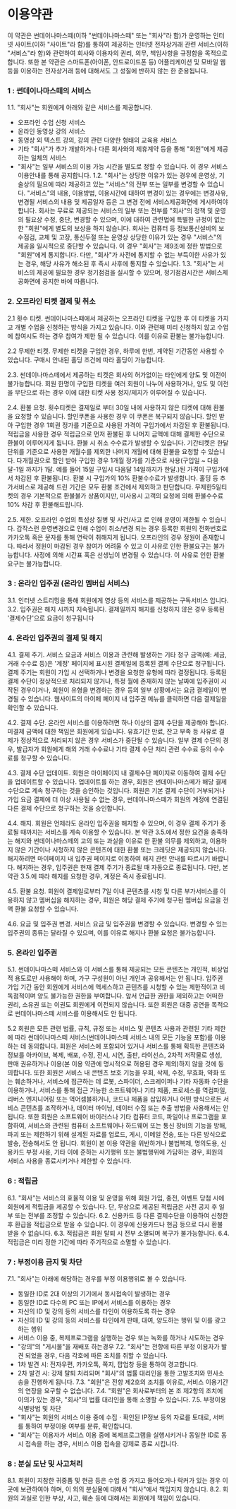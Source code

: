 # 이용약관
이 약관은 썬데이나마스떼(이하 "썬데이나마스떼" 또는 "회사"라 함)가 운영하는 인터넷 사이트(이하 "사이트"라 함)를 통하여 제공하는 인터넷 전자상거래 관련 서비스(이하 "서비스"라 함)와 관련하여 회사와 이용자의 권리, 의무, 책임사항을 규정함을 목적으로 합니다. 또한 본 약관은 스마트폰(아이폰, 안드로이드폰 등) 어플리케이션 및 모바일 웹 등을 이용하는 전자상거래 등에 대해서도 그 성질에 반하지 않는 한 준용됩니다.

### 1 : 썬데이나마스떼의 서비스
1.1. "회사"는 회원에게 아래와 같은 서비스를 제공합니다.
  - 오프라인 수업 신청 서비스
  - 온라인 동영상 강의 서비스
  - 동영상 외 텍스트 강의, 강의 관련 다양한 형태의 교육용 서비스
  - 기타 "회사"가 추가 개발하거나 다른 회사와의 제휴계약 등을 통해 "회원"에게 제공하는 일체의 서비스
  - "회사"는 일부 서비스의 이용 가능 시간을 별도로 정할 수 있습니다. 이 경우 서비스 이용안내를 통해 공지합니다.
1.2. "회사"는 상당한 이유가 있는 경우에 운영상, 기술상의 필요에 따라 제공하고 있는 "서비스"의 전부 또는 일부를 변경할 수 있습니다.
"서비스"의 내용, 이용방법, 이용시간에 대하여 변경이 있는 경우에는 변경사유, 변경될 서비스의 내용 및 제공일자 등은 그 변경 전에 서비스제공화면에 게시하여야 합니다.
회사는 무료로 제공되는 서비스의 일부 또는 전부를 "회사"의 정책 및 운영의 필요상 수정, 중단, 변경할 수 있으며, 이에 대하여 관련법에 특별한 규정이 없는 한 "회원"에게 별도의 보상을 하지 않습니다.
회사는 컴퓨터 등 정보통신설비의 보수점검, 교체 및 고장, 통신두절 또는 운영상 상당한 이유가 있는 경우 "서비스"의 제공을 일시적으로 중단할 수 있습니다. 이 경우 "회사"는 제9조에 정한 방법으로 "회원"에게 통지합니다. 다만, "회사"가 사전에 통지할 수 없는 부득이한 사유가 있는 경우, 해당 사유가 해소된 후 즉시 사후에 통지할 수 있습니다.
1.3. "회사"는 서비스의 제공에 필요한 경우 정기점검을 실시할 수 있으며, 정기점검시간은 서비스제공화면에 공지한 바에 따릅니다.
    
### 2. 오프라인 티켓 결제 및 취소
2.1 횟수 티켓. 썬데이나마스떼에서 제공하는 오프라인 티켓을 구입한 후 이 티켓을 가지고 개별 수업을 신청하는 방식을 가지고 있습니다. 이와 관련해 미리 신청하지 않고 수업에 참여시도 하는 경우 참여가 제한 될 수 있습니다. 이를 이유로 환불는 불가능합니다. 

2.2 무제한 티켓. 무제한 티켓을 구입한 경우, 하루에 한번, 계약된 기간동안 사용할 수 있습니다. 구매시 안내된 홀딩 조건에 따라 홀딩이 가능합니다.

2.3. 썬데이나마스떼에서 제공하는 티켓은 회사의 허가없이는 타인에게 양도 및 이전이 불가능합니다. 회원 한명이 구입한 티켓을 여러 회원이 나누어 사용하거나, 양도 및 이전을 무단으로 하는 경우 이에 대한 티켓 사용 정지/제지가 이루어질 수 있습니다.

2.4. 환불 요청.
횟수티켓은 결제일로 부터 30일 내에 사용하지 않은 티켓에 대해 환불을 요청할 수 있습니다. 할인쿠폰을 사용한 경우 이 쿠폰은 복구되지 않습니다. 할인 받아 구입한 경우 1회권 정가를 기준으로 사용된 가격이 구입가에서 차감된 후 환불됩니다. 적립금을 사용한 경우 적립금으로 먼저 환불된 후 나머지 금액에 대해 결제한 수단으로 환불이 이루어지게 됩니다. 환불 시 취소 수수료가 발생할 수 있습니다.
기간티켓은 한달 단위를 기준으로 사용한 개월수를 제외한 나머지 개월에 대해 환불을 요청할 수 있습니다. 다개월권으로 할인 받아 구입한 경우 1개월 정가를 기준으로 사용(구입일 ~ 다음달-1일 까지가 1달. 예를 들어 15일 구입시 다음달 14일까지가 한달.)된 가격이 구입가에서 차감된 후 환불됩니다. 환불 시 구입가의 10% 환불수수료가 발생합니다. 홀딩 등 추가서비스로 제공해 드린 기간은 모두 환불 조건에서 제외하고 판단합니다.
무제한5일티켓의 경우 기본적으로 환불불가 상품이지만, 미사용시 고객의 요청에 의해 환불수수료 10% 차감 후 환불해드립니다.

2.5. 제한. 오프라인 수업의 특성상 질병 및 사건/사고 로 인해 운영이 제한될 수 있습니다. 갑작스런 운영변경으로 인해 수업이 취소/변경 되는 경우 등록한 회원의 전화번호로 카카오톡 혹은 문자를 통해 연락이 취해지게 됩니다.
오프라인의 경우 정원이 존재합니다. 따라서 정원이 마감된 경우 참여가 어려울 수 있고 이 사유로 인한 환불요구는 불가능합니다.
사정에 의해 시간표 혹은 선생님이 변경될 수 있습니다. 이 사유로 인한 환불요구는 불가능합니다.

### 3 : 온라인 입주권 (온라인 멤버십 서비스)
3.1. 인터넷 스트리밍을 통해 회원에게 영상 등의 서비스를 제공하는 구독서비스 입니다.
3.2. 입주권은 해지 시까지 지속됩니다. 결제일까지 해지를 신청하지 않은 경우 등록된 '결제수단'으로 요금이 청구됩니다

### 4. 온라인 입주권의 결제 및 해지
4.1. 결제 주기. 서비스 요금과 서비스 이용과 관련해 발생하는 기타 청구 금액(예: 세금, 거래 수수료 등)은 '계정' 페이지에 표시된 결제일에 등록된 결제 수단으로 청구됩니다. 결제 주기는 회원이 가입 시 선택하거나 변경을 요청한 유형에 따라 결정됩니다. 등록된 결제 수단이 정상적으로 처리되지 않거나, 특정 월에 존재하지 않는 날짜에 입주권이 시작된 경우이거나, 회원이 유형을 변경하는 경우 등의 일부 상황에서는 요금 결제일이 변경될 수 있습니다. 웹사이트의 마이페 페이지 내 입주권 메뉴를 클릭하면 다음 결제일을 확인할 수 있습니다.

4.2. 결제 수단. 온라인 서비스를 이용하려면 하나 이상의 결제 수단을 제공해야 합니다. 미결제 금액에 대한 책임은 회원에게 있습니다. 유효기간 만료, 잔고 부족 등 사유로 결제가 정상적으로 처리되지 않은 경우 서비스가 중단될 수 있습니다. 일부 결제 수단의 경우, 발급자가 회원에게 해외 거래 수수료나 기타 결제 수단 처리 관련 수수료 등의 수수료를 청구할 수 있습니다.

4.3. 결제 수단 업데이트. 회원은 마이페이지 내 결제수단 페이지로 이동하여 결제 수단을 업데이트할 수 있습니다. 업데이트를 하는 경우, 회원은 썬데이나마스떼가 해당 결제 수단으로 계속 청구하는 것을 승인하는 것입니다. 회원은 기본 결제 수단이 거부되거나 가입 요금 결제에 더 이상 사용될 수 없는 경우, 썬데이나마스떼가 회원의 계정에 연결된 다른 결제 수단으로 청구하는 것을 승인합니다.

4.4. 해지. 회원은 언제라도 온라인 입주권을 해지할 수 있으며, 이 경우 결제 주기가 종료될 때까지는 서비스를 계속 이용할 수 있습니다. 본 약관 3.5.에서 정한 요건을 충족하는 해지와 썬데이나마스떼의 고의 또는 과실을 이유로 한 환불 의무를 제외하고, 이용하지 않은 기간이나 시청하지 않은 콘텐츠에 대한 환불 또는 크레딧은 제공되지 않습니다. 해지하려면 마이페이지 내 입주권 페이지로 이동하여 해지 관련 안내를 따르시기 바랍니다. 해지하는 경우, 입주권은 현재 결제 주기가 종료될 때 자동으로 종료됩니다. 다만, 본 약관 3.5.에 따라 해지를 요청한 경우, 계정은 즉시 종료됩니다.

4.5. 환불 요청. 회원이 결제일로부터 7일 이내 콘텐츠를 시청 및 다른 부가서비스를 이용하지 않고 멤버십을 해지하는 경우, 회원은 해당 결제 주기에 청구된 멤버십 요금을 전액 환불 요청할 수 있습니다.

4.6. 요금 및 입주권 변경. 서비스 요금 및 입주권을 변경할 수 있습니다. 변경할 수 있는 입주권의 종류는 달라질 수 있으며, 이를 이유로 해지나 환불 요청은 불가능합니다.

### 5. 온라인 입주권
5.1. 썬데이나마스떼 서비스와 이 서비스를 통해 제공되는 모든 콘텐츠는 개인적, 비상업적 용도로만 사용해야 하며, 가구 구성원이 아닌 개인과 공유해서는 안 됩니다. 입주권 가입 기간 동안 회원에게 서비스에 액세스하고 콘텐츠를 시청할 수 있는 제한적이고 비독점적이며 양도 불가능한 권한을 부여합니다. 앞서 언급한 권한을 제외하고는 어떠한 권리, 소유권 또는 이권도 회원에게 이전되지 않습니다. 또한 회원은 대중 공연을 목적으로 썬데이나마스떼 서비스를 이용해서도 안 됩니다.

5.2 회원은 모든 관련 법률, 규칙, 규정 또는 서비스 및 콘텐츠 사용과 관련된 기타 제한에 따라 썬데이나마스떼 서비스(썬데이나마스떼 서비스 내의 모든 기능을 포함)를 이용하는 데 동의합니다. 회원은 서비스에 포함되어 있거나 서비스를 통해 획득한 콘텐츠와 정보를 아카이브, 복제, 배포, 수정, 전시, 시연, 출판, 라이선스, 2차적 저작물로 생성, 판매 권유하거나 이용(본 이용 약관에 명시적으로 허용된 경우 제외)하지 않을 것에 동의합니다. 또한 회원은 서비스 내 콘텐츠 보호 기능을 우회, 삭제, 수정, 무효화, 약화 또는 훼손하거나, 서비스에 접근하는 데 로봇, 스파이더, 스크레이퍼나 기타 자동화 수단을 이용하거나, 서비스를 통해 접근 가능한 소프트웨어나 기타 제품, 프로세스를 역컴파일, 리버스 엔지니어링 또는 역어셈블하거나, 코드나 제품을 삽입하거나 어떤 방식으로든 서비스 콘텐츠를 조작하거나, 데이터 마이닝, 데이터 수집 또는 추출 방법을 사용해서는 안 됩니다. 또한 회원은 소프트웨어 바이러스나 기타 컴퓨터 코드, 파일이나 프로그램을 포함하여, 서비스와 관련된 컴퓨터 소프트웨어나 하드웨어 또는 통신 장비의 기능을 방해, 파괴 또는 제한하기 위해 설계된 자료를 업로드, 게시, 이메일 전송, 또는 다른 방식으로 발송, 전송해서도 안 됩니다. 회원이 본 이용 약관을 위반하거나 불법복제, 명의도용, 신용카드 부정 사용, 기타 이에 준하는 사기행위 또는 불법행위에 가담하는 경우, 회원의 서비스 사용을 종료시키거나 제한할 수 있습니다.

### 6 : 적립금
6.1. "회사"는 서비스의 효율적 이용 및 운영을 위해 회원 가입, 충전, 이벤트 당첨 시에 회원에게 적립금을 제공할 수 있습니다. 단, 무상으로 제공된 적립금은 사전 공지 후 일부 또는 전부를 조정할 수 있습니다.
6.2. 신용카드 등 다른 결제수단을 이용하여 신청한 후 환급을 적립금으로 받을 수 있습니다. 이 경우에 신용카드나 현금 등으로 다시 환불 받을 수 없습니다.
6.3. 적립금은 회원 탈퇴 시 전부 소멸되며 복구가 불가능합니다.
6.4. 적립금은 미리 정한 기간에 따라 주기적으로 소멸할 수 있습니다.

### 7 : 부정이용 금지 및 차단
7.1. "회사"는 아래에 해당하는 경우를 부정 이용행위로 볼 수 있습니다.
  - 동일한 ID로 2대 이상의 기기에서 동시접속이 발생하는 경우
  - 동일한 ID로 다수의 PC 또는 IP에서 서비스를 이용하는 경우
  - 자신의 ID 및 강의 등의 서비스를 타인이 이용하도록 하는 경우
  - 자신의 ID 및 강의 등의 서비스를 타인에게 판매, 대여, 양도하는 행위 및 이를 광고하는 행위
  - 서비스 이용 중, 복제프로그램을 실행하는 경우 또는 녹화를 하거나 시도하는 경우
  - "강의"의 "게시물"을 재배포 하는경우
7.2. "회사"는 전항에 따른 부정 이용자가 발견 되었을 경우, 다음 각호에 따른 조치를 취할 수 있습니다.
  - 1차 발견 시: 전자우편, 카카오톡, 쪽지, 팝업창 등을 통하여 경고합니다.
  - 2차 발견 시: 강제 탈퇴 처리되며 "회사"의 법률 대리인을 통한 고발조치와 민사소송을 진행하게 됩니다.
7.3. "회원"은 전항 제2호의 조치를 이유로, 서비스 이용기간의 연장을 요구할 수 없습니다.
7.4. "회원"은 회사로부터의 본 조 제2항의 조치에 이의가 있는 경우, "회사"의 법률 대리인을 통해 소명할 수 있습니다.
7.5. 부정이용 식별방법 및 차단
  - "회사"는 회원의 서비스 이용 중에 수집ㆍ확인된 IP정보 등의 자료를 토대로, 서버를 통하여 부정이용 여부를 분류, 확인합니다.
  - "회사"는 이용자가 서비스 이용 중에 복제프로그램을 실행시키거나 동일한 ID로 동시 접속을 하는 경우, 서비스 이용 접속을 강제로 종료 시킵니다.

### 8 : 분실 도난 및 사고처리
8.1. 회원이 지참한 귀중품 및 현금 등은 수업 중 가지고 들어오거나 락커가 있는 경우 이 곳에 보관하여야 하며, 이 외의 분실물에 대해서 "회사"에서 책임지지 않습니다.
8.2. 회원의 과실로 인한 부상, 사고, 훼손 등에 대해서는 회원에게 책임이 있습니다.
